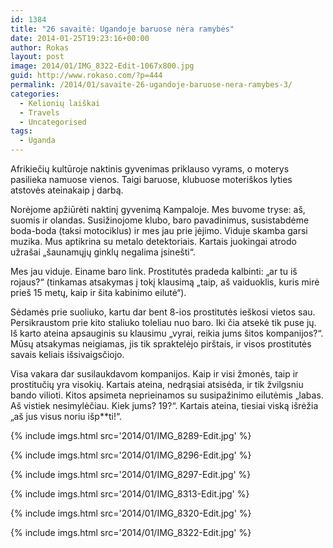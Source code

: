 ```yaml
---
id: 1384
title: "26 savaitė: Ugandoje baruose nėra ramybės"
date: 2014-01-25T19:23:16+00:00
author: Rokas
layout: post
image: 2014/01/IMG_8322-Edit-1067x800.jpg
guid: http://www.rokaso.com/?p=444
permalink: /2014/01/savaite-26-ugandoje-baruose-nera-ramybes-3/
categories:
  - Kelionių laiškai
  - Travels
  - Uncategorised
tags:
  - Uganda
---
```


Afrikiečių kultūroje naktinis gyvenimas priklauso vyrams, o moterys pasilieka namuose vienos. Taigi baruose, klubuose moteriškos lyties atstovės ateinakaip į darbą.

Norėjome apžiūrėti naktinį gyvenimą Kampaloje. Mes buvome tryse: aš, suomis ir olandas. Susižinojome klubo, baro pavadinimus, susistabdėme boda-boda (taksi motociklus) ir mes jau prie įėjimo. Viduje skamba garsi muzika. Mus aptikrina su metalo detektoriais. Kartais juokingai atrodo užrašai „šaunamųjų ginklų negalima įsinešti“.

Mes jau viduje. Einame baro link. Prostitutės pradeda kalbinti: „ar tu iš rojaus?“ (tinkamas atsakymas į tokį klausimą „taip, aš vaiduoklis, kuris mirė prieš 15 metų, kaip ir šita kabinimo eilutė“).

Sėdamės prie suoliuko, kartu dar bent 8-ios prostitutės ieškosi vietos sau. Persikraustom prie kito staliuko toleliau nuo baro. Iki čia atsekė tik puse jų. Iš karto ateina apsauginis su klausimu „vyrai, reikia jums šitos kompanijos?“. Mūsų atsakymas neigiamas, jis tik spraktelėjo pirštais, ir visos prostitutės savais keliais išsivaigsčiojo.

Visa vakara dar susilaukdavom kompanijos. Kaip ir visi žmonės, taip ir prostitučių yra visokių. Kartais ateina, nedrąsiai atsisėda, ir tik žvilgsniu bando vilioti. Kitos apsimeta neprieinamos su susipažinimo eilutėmis „labas. Aš vistiek nesimylėčiau. Kiek jums? 19?“. Kartais ateina, tiesiai viską išrėžia „aš jus visus noriu išp\*\*ti!“.

{% include imgs.html src='2014/01/IMG_8289-Edit.jpg' %}

{% include imgs.html src='2014/01/IMG_8296-Edit.jpg' %}

{% include imgs.html src='2014/01/IMG_8297-Edit.jpg' %}

{% include imgs.html src='2014/01/IMG_8313-Edit.jpg' %}

{% include imgs.html src='2014/01/IMG_8320-Edit.jpg' %}

{% include imgs.html src='2014/01/IMG_8322-Edit.jpg' %}
